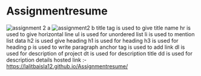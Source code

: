 # Assignmentresume
![assignment 2 a](https://github.com/Lalitbaisla12/Assignmentresume/assets/129730898/215a0854-8f0e-42cb-b61b-57b384059121)
![assignment2 b](https://github.com/Lalitbaisla12/Assignmentresume/assets/129730898/a0a4b62e-0f6e-46f6-88f3-0ef57ff605e5)
title tag is used to give title name 
hr is used to give horizontal line
ul is used for unordered list
li is used to mention list data
h2 is used give heading 
h1 is used for heading 
h3 is used for heading 
p is used to write paragraph
anchor tag is used to add link
dl is used for description of project
dt is used for description title
dd is used for description details
hosted link :- https://lalitbaisla12.github.io/Assignmentresume/

